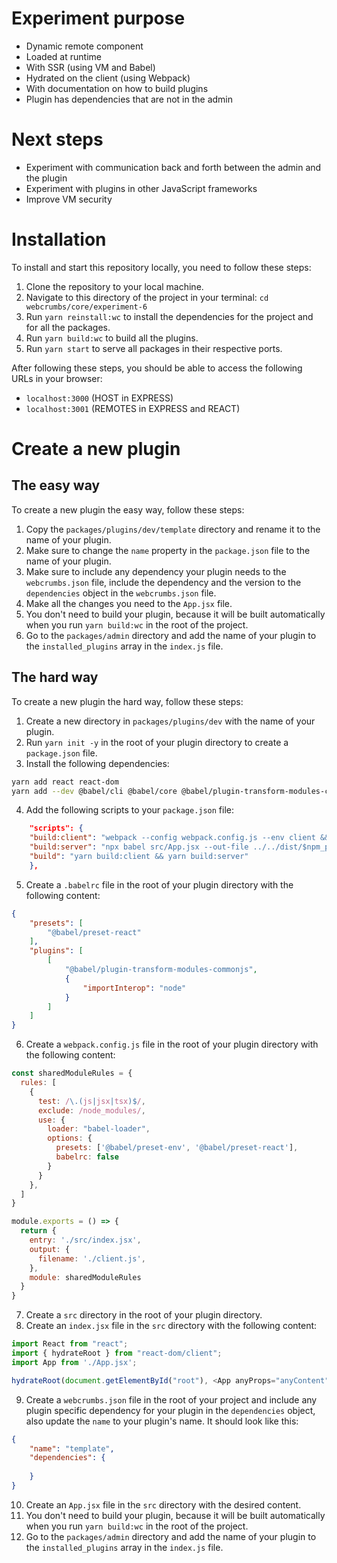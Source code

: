 # Experiment purpose
- Dynamic remote component
- Loaded at runtime 
- With SSR (using VM and Babel)
- Hydrated on the client (using Webpack)
- With documentation on how to build plugins
- Plugin has dependencies that are not in the admin

# Next steps
- Experiment with communication back and forth between the admin and the plugin
- Experiment with plugins in other JavaScript frameworks
- Improve VM security

# Installation
To install and start this repository locally, you need to follow these steps:

1. Clone the repository to your local machine.
2. Navigate to this directory of the project in your terminal: `cd webcrumbs/core/experiment-6`
3. Run `yarn reinstall:wc` to install the dependencies for the project and for all the packages.
4. Run `yarn build:wc` to build all the plugins.
5. Run `yarn start` to serve all packages in their respective ports.

After following these steps, you should be able to access the following URLs in your browser:

- `localhost:3000` (HOST in EXPRESS)
- `localhost:3001` (REMOTES in EXPRESS and REACT)

# Create a new plugin

## The easy way

To create a new plugin the easy way, follow these steps:

1. Copy the `packages/plugins/dev/template` directory and rename it to the name of your plugin.
2. Make sure to change the `name` property in the `package.json` file to the name of your plugin.
3. Make sure to include any dependency your plugin needs to the `webcrumbs.json` file, include the dependency and the version to the `dependencies` object in the `webcrumbs.json` file.
4. Make all the changes you need to the `App.jsx` file.
5. You don't need to build your plugin, because it will be built automatically when you run `yarn build:wc` in the root of the project.
6. Go to the `packages/admin` directory and add the name of your plugin to the `installed_plugins` array in the `index.js` file.

## The hard way

To create a new plugin the hard way, follow these steps:

1. Create a new directory in `packages/plugins/dev` with the name of your plugin.
2. Run `yarn init -y` in the root of your plugin directory to create a `package.json` file.
3. Install the following dependencies:
``` bash
yarn add react react-dom
yarn add --dev @babel/cli @babel/core @babel/plugin-transform-modules-commonjs @babel/preset-env @babel/preset-react babel-loader webpack webpack-cli webpack-node-externals
```
4. Add the following scripts to your `package.json` file:
``` json
    "scripts": {
    "build:client": "webpack --config webpack.config.js --env client && mkdir -p ../../dist/$npm_package_name && mv ./dist/client.js ../../dist/$npm_package_name/ && mv ./dist/*.client.js ../../dist/$npm_package_name/ && cp ./webcrumbs.json ../../dist/$npm_package_name/",
    "build:server": "npx babel src/App.jsx --out-file ../../dist/$npm_package_name/server.js",
    "build": "yarn build:client && yarn build:server"
    },
```
5. Create a `.babelrc` file in the root of your plugin directory with the following content:
``` json
{
    "presets": [
        "@babel/preset-react"
    ],
    "plugins": [
        [
            "@babel/plugin-transform-modules-commonjs",
            {
                "importInterop": "node"
            }
        ]
    ]
}
```
6. Create a `webpack.config.js` file in the root of your plugin directory with the following content:
``` javascript
const sharedModuleRules = {
  rules: [
    {
      test: /\.(js|jsx|tsx)$/,
      exclude: /node_modules/,
      use: {
        loader: "babel-loader",
        options: {
          presets: ['@babel/preset-env', '@babel/preset-react'],
          babelrc: false
        }
      }
    },
  ]
}

module.exports = () => {
  return {
    entry: './src/index.jsx',
    output: {
      filename: './client.js',
    },
    module: sharedModuleRules
  }
}
```
7. Create a `src` directory in the root of your plugin directory.
8. Create an `index.jsx` file in the `src` directory with the following content:
``` javascript
import React from "react";
import { hydrateRoot } from "react-dom/client";
import App from './App.jsx';

hydrateRoot(document.getElementById("root"), <App anyProps="anyContent" />);
```
9. Create a `webcrumbs.json` file in the root of your project and include any plugin specific dependency for your plugin in the `dependencies` object, also update the `name` to your plugin's name. It should look like this:
```json
{
    "name": "template",
    "dependencies": {
        
    }
}
```
10. Create an `App.jsx` file in the `src` directory with the desired content.
11. You don't need to build your plugin, because it will be built automatically when you run `yarn build:wc` in the root of the project.
12. Go to the `packages/admin` directory and add the name of your plugin to the `installed_plugins` array in the `index.js` file.